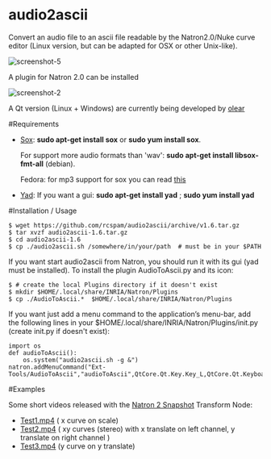 # audio2ascii
  Convert an audio file to an ascii file readable by the Natron2.0/Nuke curve editor (Linux version, but can be adapted for OSX or other Unix-like).

 ![screenshot-5](https://cloud.githubusercontent.com/assets/10021906/8589541/8060de08-2617-11e5-89d4-a560710979b9.png)

 A plugin for Natron 2.0 can be installed
 
 ![screenshot-2](https://cloud.githubusercontent.com/assets/10021906/8550164/3fd4ae8a-24cf-11e5-9c1d-87d153b72dec.png)


 A Qt version (Linux + Windows) are currently being developed by [olear](https://github.com/olear/audiocurve)

#Requirements

 * [Sox](http://sox.sourceforge.net/): **sudo apt-get install sox** or  **sudo yum install sox**.

    For support more audio formats than 'wav': **sudo apt-get install libsox-fmt-all** (debian).

    Fedora: for mp3 support for sox you can read [this](https://unix.stackexchange.com/questions/98524/sox-returns-an-error-when-i-try-to-handle-mp3-files)

 * [Yad](http://sourceforge.net/projects/yad-dialog): If you want a gui: **sudo apt-get install yad** ; **sudo yum install yad**

#Installation / Usage

```
$ wget https://github.com/rcspam/audio2ascii/archive/v1.6.tar.gz
$ tar xvzf audio2ascii-1.6.tar.gz
$ cd audio2ascii-1.6
$ cp ./audio2ascii.sh /somewhere/in/your/path  # must be in your $PATH
```
If you want start audio2ascii from Natron, you should run it with its gui (yad must be installed). To install the plugin AudioToAscii.py and its icon:
```
$ # create the local Plugins directory if it doesn't exist
$ mkdir $HOME/.local/share/INRIA/Natron/Plugins
$ cp ./AudioToAscii.*  $HOME/.local/share/INRIA/Natron/Plugins
```
If you want just add a menu command to the application’s menu-bar, add the following lines in your $HOME/.local/share/INRIA/Natron/Plugins/init.py (create init.py if doesn't exist):

```
import os
def audioToAscii():
    os.system("audio2ascii.sh -g &")
natron.addMenuCommand("Ext-Tools/AudioToAscii","audioToAscii",QtCore.Qt.Key.Key_L,QtCore.Qt.KeyboardModifier.ShiftModifier)
```

#Examples

Some short videos released with the [Natron 2 Snapshot](http://sourceforge.net/projects/natron/files/snapshots/) Transform Node:

* [Test1.mp4](https://dl.dropboxusercontent.com/u/2677320/test1.mp4) ( x curve on scale)
* [Test2.mp4](https://dl.dropboxusercontent.com/u/2677320/test2.mp4) ( xy curves (stereo) with x translate on left channel,  y translate on right channel )
* [Test3.mp4](https://dl.dropboxusercontent.com/u/2677320/test3.mp4) (y curve on y translate)
